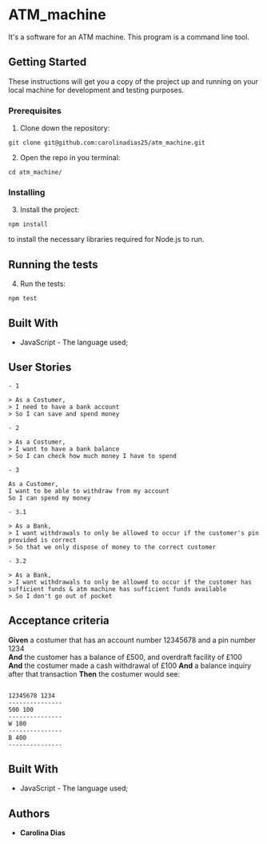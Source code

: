 # ATM_machine

It's a software for an ATM machine. This program is a command line tool.

## Getting Started

These instructions will get you a copy of the project up and running on your local machine for development and testing purposes.

### Prerequisites

1. Clone down the repository:

```
git clone git@github.com:carolinadias25/atm_machine.git
```

2. Open the repo in you terminal:

```
cd atm_machine/
```

### Installing

3. Install the project:

```
npm install
```

to install the necessary libraries required for Node.js to run.

## Running the tests

4. Run the tests:

```
npm test
```

## Built With

- JavaScript - The language used;

## User Stories

```
- 1

> As a Costumer,
> I need to have a bank account
> So I can save and spend money

- 2

> As a Costumer,
> I want to have a bank balance
> So I can check how much money I have to spend

- 3

As a Customer,
I want to be able to withdraw from my account
So I can spend my money

- 3.1

> As a Bank,
> I want withdrawals to only be allowed to occur if the customer's pin provided is correct
> So that we only dispose of money to the correct customer

- 3.2

> As a Bank,
> I want withdrawals to only be allowed to occur if the customer has sufficient funds & atm machine has sufficient funds available
> So I don't go out of pocket
```

## Acceptance criteria

**Given** a costumer that has an account number 12345678 and a pin number 1234  
**And** the customer has a balance of £500, and overdraft facility of £100  
**And** the costumer made a cash withdrawal of £100
**And** a balance inquiry after that transaction
**Then** the costumer would see:

```irb

12345678 1234
---------------
500 100
---------------
W 100
---------------
B 400
---------------
```

## Built With

- JavaScript - The language used;

## Authors

- **Carolina Dias**
